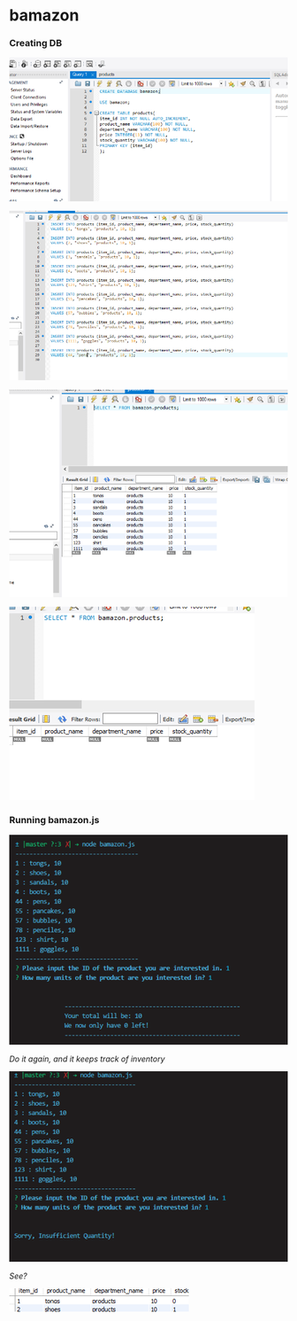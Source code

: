 # bamazon

### Creating DB

![creatingDB](/images/Creating_DB.PNG)

![dummyData1](/images/dummydata.PNG)

![dummydata2](/images/dummydata2.PNG)

![empty_table](/images/Empty_Table.PNG)

### Running bamazon.js

![tongs1](/images/tongs1.PNG)

*Do it again, and it keeps track of inventory*

![tongs2](/images/tongs2.PNG)

*See?*

![tongs3](/images/tongs3.PNG)
